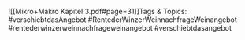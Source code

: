 
![[Mikro+Makro Kapitel 3.pdf#page=31]]Tags & Topics:
   #verschiebtdasAngebot
   #RentederWinzerWeinnachfrageWeinangebot
   #rentederwinzerweinnachfrageweinangebot
   #verschiebtdasangebot